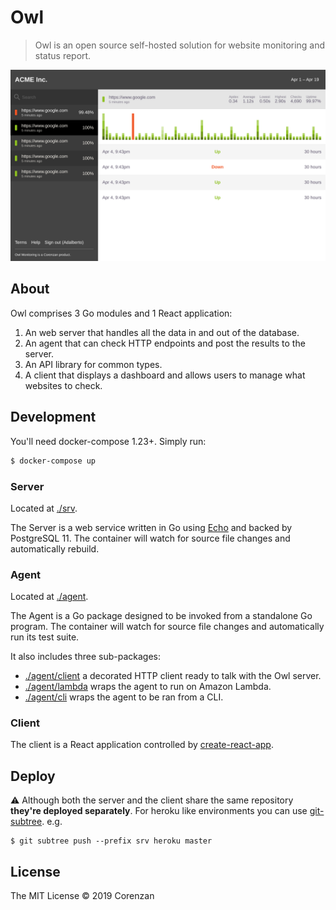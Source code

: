 # Owl

> Owl is an open source self-hosted solution for website monitoring and status report.

![Owl](screenshot.png)

## About

Owl comprises 3 Go modules and 1 React application:

1. An web server that handles all the data in and out of the database.
2. An agent that can check HTTP endpoints and post the results to the server.
3. An API library for common types.
4. A client that displays a dashboard and allows users to manage what websites to check.

## Development

You'll need docker-compose 1.23+. Simply run:

```sh
$ docker-compose up
```

### Server

Located at [./srv](srv).

The Server is a web service written in Go using [Echo](https://echo.labstack.com/) and backed by PostgreSQL 11. The container will watch for source file changes and automatically rebuild.

### Agent

Located at [./agent](agent).

The Agent is a Go package designed to be invoked from a standalone Go program. The container will watch for source file changes and automatically run its test suite.

It also includes three sub-packages:

-   [./agent/client](agent/client) a decorated HTTP client ready to talk with the Owl server.
-   [./agent/lambda](agent/lambda) wraps the agent to run on Amazon Lambda.
-   [./agent/cli](agent/cli) wraps the agent to be ran from a CLI.

### Client

The client is a React application controlled by [create-react-app](https://github.com/facebook/create-react-app).

## Deploy

⚠️ Although both the server and the client share the same repository **they're deployed separately**. For heroku like environments you can use [git-subtree](https://github.com/apenwarr/git-subtree/blob/master/git-subtree.txt). e.g.

```shell
$ git subtree push --prefix srv heroku master
```

## License

The MIT License © 2019 Corenzan
